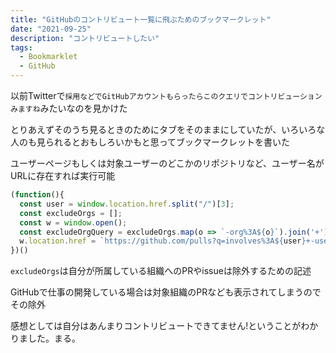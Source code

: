 ```yaml
---
title: "GitHubのコントリビュート一覧に飛ぶためのブックマークレット"
date: "2021-09-25"
description: "コントリビュートしたい"
tags:
  - Bookmarklet
  - GitHub
---
```


以前Twitterで`採用などでGitHubアカウントもらったらこのクエリでコントリビューションみますね`みたいなのを見かけた

<!-- textlint-disable ja-technical-writing/ja-no-weak-phrase -->
とりあえずそのうち見るときのためにタブをそのままにしていたが、いろいろな人のも見られるとおもしろいかもと思ってブックマークレットを書いた
<!-- textlint-enable ja-technical-writing/ja-no-weak-phrase -->

ユーザーページもしくは対象ユーザーのどこかのリポジトリなど、ユーザー名がURLに存在すれば実行可能

```javascript
(function(){
  const user = window.location.href.split("/")[3];
  const excludeOrgs = [];
  const w = window.open();
  const excludeOrgQuery = excludeOrgs.map(o => `-org%3A${o}`).join('+');
  w.location.href = `https://github.com/pulls?q=involves%3A${user}+-user%3A${user}+${excludeOrgQuery}`;
})()
```

`excludeOrgs`は自分が所属している組織へのPRやissueは除外するための記述

GitHubで仕事の開発している場合は対象組織のPRなども表示されてしまうのでその除外

感想としては自分はあんまりコントリビュートできてません!ということがわかりました。まる。
